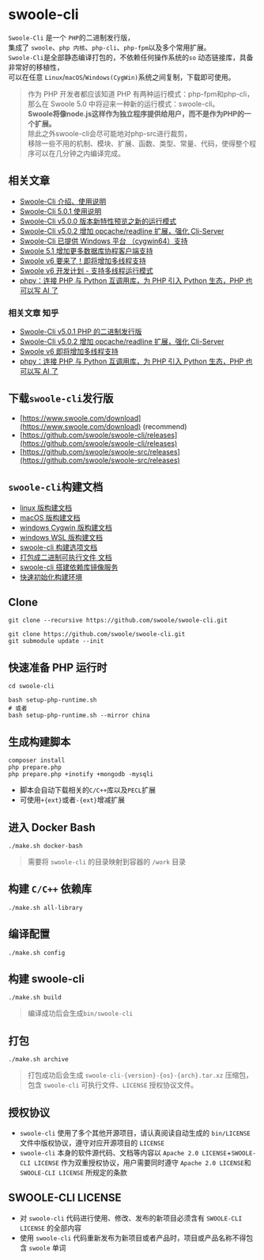 # swoole-cli

`Swoole-Cli` 是一个 `PHP`的二进制发行版，<br/>
集成了 `swoole`、`php 内核`、`php-cli`、`php-fpm`以及多个常用扩展。<br/>
`Swoole-Cli`是全部静态编译打包的，不依赖任何操作系统的`so`
动态链接库，具备非常好的移植性，<br/>
可以在任意 `Linux`/`macOS`/`Windows(CygWin)`系统之间复制，下载即可使用。

> 作为 PHP 开发者都应该知道 PHP 有两种运行模式：php-fpm和php-cli，<br/>
> 那么在 Swoole 5.0 中将迎来一种新的运行模式：swoole-cli。<br/>
> <strong>
> Swoole将像node.js这样作为独立程序提供给用户，而不是作为PHP的一个扩展。
> </strong><br/>
> 除此之外swoole-cli会尽可能地对php-src进行裁剪，<br/>
> 移除一些不用的机制、模块、扩展、函数、类型、常量、代码，使得整个程序可以在几分钟之内编译完成。

## 相关文章

- [Swoole-Cli 介绍、使用说明](https://wenda.swoole.com/detail/108876)
- [Swoole-Cli 5.0.1 使用说明](https://wenda.swoole.com/detail/108876)
- [Swoole-Cli v5.0.0 版本新特性预览之新的运行模式](https://wenda.swoole.com/detail/108706)
- [Swoole-Cli v5.0.2 增加 opcache/readline 扩展，强化 Cli-Server](https://wenda.swoole.com/detail/108931)
- [Swoole-Cli 已提供 Windows 平台 （cygwin64）支持](https://wenda.swoole.com/detail/108743)
- [Swoole 5.1 增加更多数据库协程客户端支持](https://wenda.swoole.com/detail/109023)
- [Swoole v6 要来了！即将增加多线程支持](https://segmentfault.com/a/1190000044737434)
- [Swoole v6 开发计划 - 支持多线程运行模式](https://github.com/swoole/rfc/issues/85)
- [phpy：连接 PHP 与 Python 互调用库，为 PHP 引入 Python 生态，PHP 也可以写 AI 了](https://wenda.swoole.com/detail/109176)

### 相关文章 知乎

- [Swoole-Cli v5.0.1 PHP 的二进制发行版](https://zhuanlan.zhihu.com/p/581695339)
- [Swoole-Cli v5.0.2 增加 opcache/readline 扩展，强化 Cli-Server](https://zhuanlan.zhihu.com/p/610014616)
- [Swoole v6 即将增加多线程支持](https://zhuanlan.zhihu.com/p/688462525)
- [phpy：连接 PHP 与 Python 互调用库，为 PHP 引入 Python 生态，PHP 也可以写 AI 了](https://zhuanlan.zhihu.com/p/670373512)

## 下载`swoole-cli`发行版

- [https://www.swoole.com/download](https://www.swoole.com/download) (recommend)
- [https://github.com/swoole/swoole-cli/releases](https://github.com/swoole/swoole-cli/releases)
- [https://github.com/swoole/swoole-src/releases](https://github.com/swoole/swoole-src/releases)

## `swoole-cli`构建文档

- [linux 版构建文档](docs/linux.md)
- [macOS 版构建文档](docs/macOS.md)
- [windows Cygwin 版构建文档](docs/Cygwin.md)
- [windows WSL 版构建文档](docs/wsl.md)
- [swoole-cli 构建选项文档](docs/options.md)
- [打包成二进制可执行文件 文档](sapi/samples/sfx/README.md)
- [swoole-cli 搭建依赖库镜像服务](sapi/download-box/README.md)
- [快速初始化构建环境](sapi/quickstart/README.md)

## Clone

```shell
git clone --recursive https://github.com/swoole/swoole-cli.git
```

```shell
git clone https://github.com/swoole/swoole-cli.git
git submodule update --init
```

## 快速准备 PHP 运行时

```shell
cd swoole-cli

bash setup-php-runtime.sh
# 或者
bash setup-php-runtime.sh --mirror china

```

## 生成构建脚本

```shell
composer install
php prepare.php
php prepare.php +inotify +mongodb -mysqli
```

* 脚本会自动下载相关的`C/C++`库以及`PECL`扩展
* 可使用`+{ext}`或者`-{ext}`增减扩展

## 进入 Docker Bash

```shell
./make.sh docker-bash
```

> 需要将 `swoole-cli` 的目录映射到容器的 `/work` 目录

## 构建 `C/C++` 依赖库

```shell
./make.sh all-library
```

## 编译配置

```shell
./make.sh config
```

## 构建 swoole-cli

```shell
./make.sh build
```

> 编译成功后会生成`bin/swoole-cli`

## 打包

```shell
./make.sh archive
```

> 打包成功后会生成 `swoole-cli-{version}-{os}-{arch}.tar.xz`
> 压缩包，包含 `swoole-cli` 可执行文件、`LICENSE` 授权协议文件。

## 授权协议

* `swoole-cli` 使用了多个其他开源项目，请认真阅读自动生成的 `bin/LICENSE`
  文件中版权协议，遵守对应开源项目的 `LICENSE`
* `swoole-cli`
  本身的软件源代码、文档等内容以 `Apache 2.0 LICENSE`+`SWOOLE-CLI LICENSE`
  作为双重授权协议，用户需要同时遵守 `Apache 2.0 LICENSE`和`SWOOLE-CLI LICENSE`
  所规定的条款

## SWOOLE-CLI LICENSE

* 对 `swoole-cli` 代码进行使用、修改、发布的新项目必须含有 `SWOOLE-CLI LICENSE`
  的全部内容
* 使用 `swoole-cli`
  代码重新发布为新项目或者产品时，项目或产品名称不得包含 `swoole` 单词
